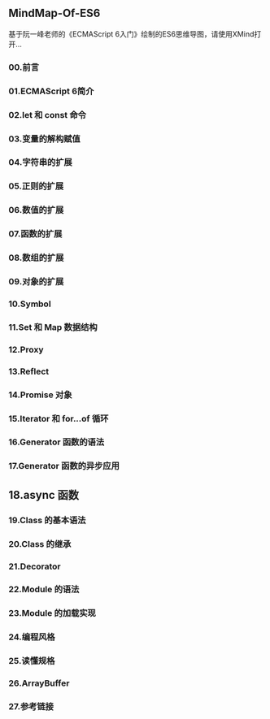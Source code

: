 MindMap-Of-ES6
-----------
基于阮一峰老师的《ECMAScript 6入门》绘制的ES6思维导图，请使用XMind打开...

### 00.前言
### 01.ECMAScript 6简介
### 02.let 和 const 命令
### 03.变量的解构赋值
### 04.字符串的扩展
### 05.正则的扩展
### 06.数值的扩展
### 07.函数的扩展
### 08.数组的扩展
### 09.对象的扩展
### 10.Symbol
### 11.Set 和 Map 数据结构
### 12.Proxy
### 13.Reflect
### 14.Promise 对象
### 15.Iterator 和 for...of 循环
### 16.Generator 函数的语法
### 17.Generator 函数的异步应用
## 18.async 函数
### 19.Class 的基本语法
### 20.Class 的继承
### 21.Decorator
### 22.Module 的语法
### 23.Module 的加载实现
### 24.编程风格
### 25.读懂规格
### 26.ArrayBuffer
### 27.参考链接
